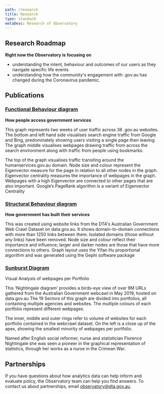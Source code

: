 ```yaml
---
path: /research
title: Research
type: standard
metaDesc: Research of Observatory
---
```


## Research Roadmap

**Right now the Observatory is focusing on**

- understanding the intent, behaviour and outcomes of our users as they navigate
  specific life events
- understanding how the community's engagement with .gov.au has changed during
  the Coronavirus pandemic.

## Publications

### [Functional Behaviour diagram](../../gov-au_observatory-funtional-behaviour.pdf)

**How people access government services**

<p>
This graph represents two weeks of user traffic across 38 .gov.au websites. 
The bottom and left hand side visualises search engine traffic from Google and Bing,
predominately showing users visiting a single page then leaving. The graph
middle visualises webpages drawing traffic from across the search environment
along with traffic from people using bookmarks.

The top of the graph visualises traffic transiting around the
humanservices.gov.au domain. Node size and colour represent the Eigenvector
measure for the page in relation to all other nodes in the graph. Eigenvector
centrality measures the importance of webpages in the graph. Webpages with a
high Eigenvector are connected to other pages that are also important. Google’s
PageRank algorithm is a variant of Eigenvector Centrality

</p>

### [Structural Behaviour diagram](../../gov-au_observatory-structural-behaviour.pdf)

**How government has built their services**

<p>
This was created using website links from the DTA's Australian Government Web
Crawl Dataset on data.gov.au. It shows domain-to-domain connections with more
than 1250 links between them. Isolated domains (those without any links) have
been removed. Node size and colour reflect their importance and influence;
larger and darker nodes are those that have more connections to others. Graph
layout uses the Yifan Hu proportional algorithm and was generated using the
Gephi software package
</p>

### [Sunburst Diagram](../../gov-au-observatory_webcrawl-sunburst.pdf)

Visual Analysis of webpages per Portfolio

<p>
This ‘Nightingale diagram’ provides a birds-eye view of over 9M URLs gathered
from the Australian Government webcawl in May 2019, hosted on data.gov.au The 19
Sectors of this graph are divided into portfolios, all containing multiple
agencies and websites. The multiple colours of each portfolio represent
different webpages.

The inner, middle and outer rings refer to volume of websites for each portfolio
contained in the webcrawl dataset. On the left is a close up of the apex,
showing the smallest minority of webpages per portfolio.

Named after English social reformer, nurse and statistician Florence Nightingale
she was seen a pioneer in the graphical representation of statistics, through
her works as a nurse in the Crimean War.

</p>

## Partnerships

If you have questions about how analytics data can help inform and evaluate policy, the Observatory team can help you find answers. To contact us about partnerships, email [observatory@dta.gov.au](mailto:observatory@dta.gov.au).
